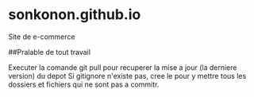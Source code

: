 # sonkonon.github.io

Site de e-commerce

##Pralable de tout travail

Executer la comande git pull pour recuperer la mise a jour (la derniere version) du depot
Si gitignore n'existe pas, cree le pour y mettre tous les dossiers et fichiers qui ne sont pas a commitr.
